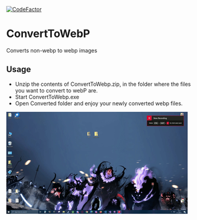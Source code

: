 [![CodeFactor](https://www.codefactor.io/repository/github/krasipeace/converttowebp/badge)](https://www.codefactor.io/repository/github/krasipeace/converttowebp) 
# ConvertToWebP
 Converts non-webp to webp images

## Usage
- Unzip the contents of ConvertToWebp.zip, in the folder where the files you want to convert to webP are.
- Start ConvertToWebp.exe
- Open Converted folder and enjoy your newly converted webp files.

![demo](./converttowebp-demo.gif)
